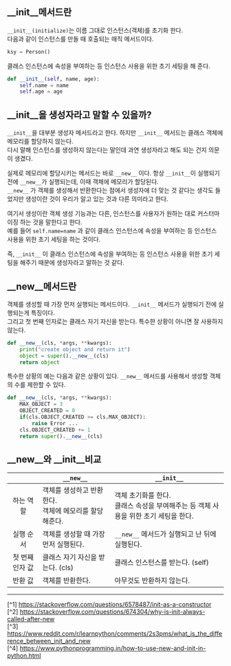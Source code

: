 ## __init__메서드란
`__init__(initialize)`는 이름 그대로 인스턴스(객체)를 초기화 한다.<br>
다음과 같이 인스턴스를 만들 때 호출되는 매직 메서드이다.
```python
ksy = Person()
```

클래스 인스턴스에 속성을 부여하는 등 인스턴스 사용을 위한 초기 세팅을 해 준다.
```python
def __init__(self, name, age):
    self.name = name
    self.age = age
```

## __init__을 생성자라고 말할 수 있을까?
`__init__`을 대부분 생성자 메서드라고 한다. 하지만 `__init__` 메서드는 클래스 객체에 메모리를 할당하지 않는다.<br>
다시 말해 인스턴스를 생성하지 않는다는 말인데 과연 생성자라고 해도 되는 건지 의문이 생겼다.

실제로 메모리에 할당시키는 메서드는 바로 `__new__` 이다. 항상 `__init__`이 실행되기 전에 `__new__`가 실행되는데, 이때 객체에 메모리가 할당된다.<br>
`__new__` 가 객체를 생성해서 반환한다는 점에서 생성자에 더 맞는 것 같다는 생각도 들었지만 생성이란 것이 우리가 알고 있는 것과 다른 의미라고 한다.

여기서 생성이란 객체 생성 기능과는 다른, 인스턴스를 사용자가 원하는 대로 커스터마이징 하는 것을 말한다고 한다.<br>
예를 들어 `self.name=name` 과 같이 클래스 인스턴스에 속성을 부여하는 등 인스턴스 사용을 위한 초기 세팅을 하는 것이다.<br>

즉, `__init__` 이 클래스 인스턴스에 속성을 부여하는 등 인스턴스 사용을 위한 초기 세팅을 해주기 때문에 생성자라고 말하는 것 같다.

## __new__메서드란
객체를 생성할 때 가장 먼저 실행되는 메서드이다. `__init__` 메서드가 실행되기 전에 실행되는게 특징이다.<br>
그리고 첫 번째 인자로는 클래스 자기 자신을 받는다. 특수한 상황이 아니면 잘 사용하지 않는다.
```python
def __new__(cls, *args, **kwargs):
    print("create object and return it")
    object = super().__new__(cls)
    return object
```

특수한 상황의 예는 다음과 같은 상황이 있다. `__new__` 메서드를 사용해서 생성할 객체의 수를 제한할 수 있다.
```python
def __new__(cls, *args, **kwargs):
    MAX_OBJECT = 3
    OBJECT_CREATED = 0
    if(cls.OBJECT_CREATED >= cls.MAX_OBJECT):
        raise Error ...
    cls.OBJECT_CREATED += 1
    return super().__new__(cls)
```


## __new__와 __init__비교
|| `__new__` | ` __init__`|
|:---:|---|---|
|하는 역할|객체를 생성하고 반환한다.<br>객체에 메모리를 할당해준다.|객체 초기화를 한다.<br>클래스 속성을 부여해주는 등 객체 사용을 위한 초기 세팅을 한다.|
|실행 순서|객체를 생성할 때 가장 먼저 실행된다.|`__new__` 메서드가 실행되고 난 뒤에 실행된다.|
|첫 번째 인자 값|클래스 자기 자신을 받는다. (cls)|클래스 인스턴스를 받는다. (self)|
|반환 값|객체를 반환한다.|아무것도 반환하지 않는다.|

---

[^1] https://stackoverflow.com/questions/6578487/init-as-a-constructor<br>
[^2] https://stackoverflow.com/questions/674304/why-is-init-always-called-after-new <br>
[^3] https://www.reddit.com/r/learnpython/comments/2s3pms/what_is_the_difference_between_init_and_new <br>
[^4] https://www.pythonprogramming.in/how-to-use-new-and-init-in-python.html